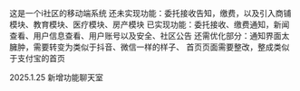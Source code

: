 这是一个i社区的移动端系统
还未实现功能：委托接收告知，缴费，以及引入商铺模块、教育模块、医疗模块、房产模块
已实现功能：委托接收、缴费通知，新闻查看、用户信息查看、用户账号以及安全、社区公告
还需优化部分：通知界面太臃肿，需要转变为类似于抖音、微信一样的样子、
             首页页面需要整改，整成类似于支付宝的首页

2025.1.25
新增功能聊天室
